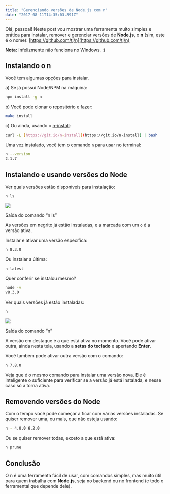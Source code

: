```yaml
---
title: "Gerenciando versões de Node.js com n"
date: "2017-08-11T14:35:03.891Z"
---
```

Olá, pessoal! Neste post vou mostrar uma ferramenta muito simples e prática para instalar, remover e gerenciar versões de **Node.js**, o **n** (sim, este é o nome): [https://github.com/tj/n](https://github.com/tj/n)

**Nota:** Infelizmente não funciona no Windows. :(

## Instalando o n

Você tem algumas opções para instalar.

a) Se já possui Node/NPM na máquina:

```bash
npm install -g n
```

b) Você pode clonar o repositório e fazer:

```bash
make install
```

c) Ou ainda, usando o [n-install](https://github.com/mklement0/n-install):

```bash
curl -L [https://git.io/n-install](https://git.io/n-install) | bash
```

Uma vez instalado, você tem o comando `n` para usar no terminal:

```bash
n --version  
2.1.7 
```

## Instalando e usando versões do Node

Ver quais versões estão disponíveis para instalação:

```bash
n ls
```

![](/1_5ywwlNGIZ6bcgO4zkNYR3w.png)

Saída do comando “n ls”

As versões em negrito já estão instaladas, e a marcada com um `o` é a versão ativa.

Instalar e ativar uma versão específica:

```bash
n 8.3.0
```

Ou instalar a última:

```bash
n latest
```

Quer conferir se instalou mesmo?

```bash
node -v  
v8.3.0
```

Ver quais versões já estão instaladas:

```bash
n
```

![](/1_lze8eHh1_n_2B3lu0yXILg.png)

Saída do comando “n”

A versão em destaque é a que está ativa no momento. Você pode ativar outra, ainda nesta tela, usando a **setas do teclado** e apertando **Enter**.

Você também pode ativar outra versão com o comando:

```bash
n 7.8.0
```

Veja que é o mesmo comando para instalar uma versão nova. Ele é inteligente o suficiente para verificar se a versão já está instalada, e nesse caso só a torna ativa.

## Removendo versões do Node

Com o tempo você pode começar a ficar com várias versões instaladas. Se quiser remover uma, ou mais, que não esteja usando:

```bash
n - 4.0.0 6.2.0
```

Ou se quiser remover todas, exceto a que está ativa:

```bash
n prune
```

## Conclusão

O n é uma ferramenta fácil de usar, com comandos simples, mas muito útil para quem trabalha com **Node.js**, seja no backend ou no frontend (e todo o ferramental que depende dele).